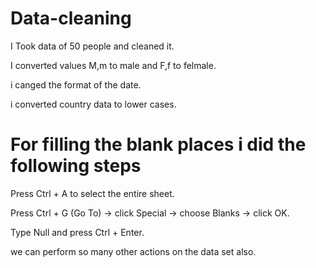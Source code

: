 # Data-cleaning

I Took data of 50 people and cleaned it.


I converted values M,m to male and F,f to felmale.

i canged the format of the date.

i converted country data to lower cases.

# For filling the blank places i did the following steps

Press Ctrl + A to select the entire sheet.

Press Ctrl + G (Go To) → click Special → choose Blanks → click OK.

Type Null and press Ctrl + Enter.

we can perform so many other actions on the data set also.
